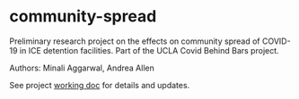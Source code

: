 # community-spread
Preliminary research project on the effects on community spread of COVID-19 in ICE detention facilities. Part of the UCLA Covid Behind Bars project.

Authors: Minali Aggarwal, Andrea Allen

See project [working doc](https://docs.google.com/document/d/1xPG7IdA-ODEb_3_FdoOHpOKZpxgYqmNfu3haGHUX3t0/edit#) for details and updates.
